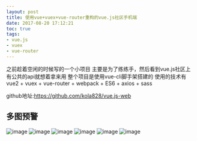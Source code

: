 ```yaml
---
layout: post
title: 使用vue+vuex+vue-router重构的vue.js社区手机端
date: 2017-08-20 17:12:21
toc: true
tags:
- vue.js
- vuex
- vue-router
---
```


之前趁着空闲的时候写的一个小项目
主要是为了练练手，然后看到vue.js社区上有公共的api就想着拿来用
整个项目是使用vue-cli脚手架搭建的
使用的技术有
vue2 + vuex + vue-router + webpack + ES6 + axios + sass <!--more-->


github地址:https://github.com/kola828/vue.js-web

多图预警
------------------------------------------------------
![image](/img/artImg/100101.png)
![image](/img/artImg/100106.png)
![image](/img/artImg/100102.png)
![image](/img/artImg/100103.png)
![image](/img/artImg/100104.png)
![image](/img/artImg/100105.png)
